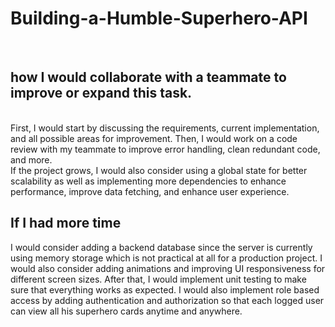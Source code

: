 ﻿# Building-a-Humble-Superhero-API

 <br>

 ## how I would collaborate with a teammate to improve or expand this task.
<br>
First, I would start by discussing the requirements, current implementation, and all possible areas for improvement. Then, I would work on a code review with my teammate to improve error handling, clean redundant code, and more.
<br>
If the project grows, I would also consider using a global state for better scalability as well as implementing more dependencies to enhance performance, improve data fetching, and enhance user experience.

<br>

## If I had more time
I would consider adding a backend database since the server is currently using memory storage which is not practical at all for a production project. I would also consider adding animations and improving UI responsiveness for different screen sizes. After that, I would implement unit testing to make sure that everything works as expected. I would also implement role based access by adding authentication and authorization so that each logged user can view all his superhero cards anytime and anywhere.
